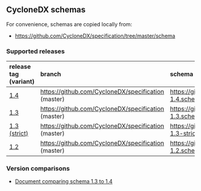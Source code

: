 <!--
#
# Licensed to the Apache Software Foundation (ASF) under one or more
# contributor license agreements.  See the NOTICE file distributed with
# this work for additional information regarding copyright ownership.
# The ASF licenses this file to You under the Apache License, Version 2.0
# (the "License"); you may not use this file except in compliance with
# the License.  You may obtain a copy of the License at
#
#     http://www.apache.org/licenses/LICENSE-2.0
#
# Unless required by applicable law or agreed to in writing, software
# distributed under the License is distributed on an "AS IS" BASIS,
# WITHOUT WARRANTIES OR CONDITIONS OF ANY KIND, either express or implied.
# See the License for the specific language governing permissions and
# limitations under the License.
#
-->

## CycloneDX schemas

For convenience, schemas are copied locally from:
- https://github.com/CycloneDX/specification/tree/master/schema

### Supported releases

| release tag (variant) | branch | schema file (git format) |
| :-- | :-- | :-- |
| [1.4](https://github.com/CycloneDX/specification/releases/tag/1.4) | https://github.com/CycloneDX/specification (master) | https://github.com/CycloneDX/specification/blob/master/schema/bom-1.4.schema.json |
| [1.3](https://github.com/CycloneDX/specification/releases/tag/1.3) | https://github.com/CycloneDX/specification (master) | https://github.com/CycloneDX/specification/blob/master/schema/bom-1.3.schema.json |
| [1.3 (strict)](https://github.com/CycloneDX/specification/releases/tag/1.3) | https://github.com/CycloneDX/specification (master) | https://github.com/CycloneDX/specification/blob/master/schema/bom-1.3-strict.schema.json |
| [1.2](https://github.com/CycloneDX/specification/releases/tag/1.2) | https://github.com/CycloneDX/specification (master) | https://github.com/CycloneDX/specification/blob/master/schema/bom-1.2.schema.json |

### Version comparisons

- [Document comparing schema 1.3 to 1.4](cdx-schema-delta-by-version.md)
